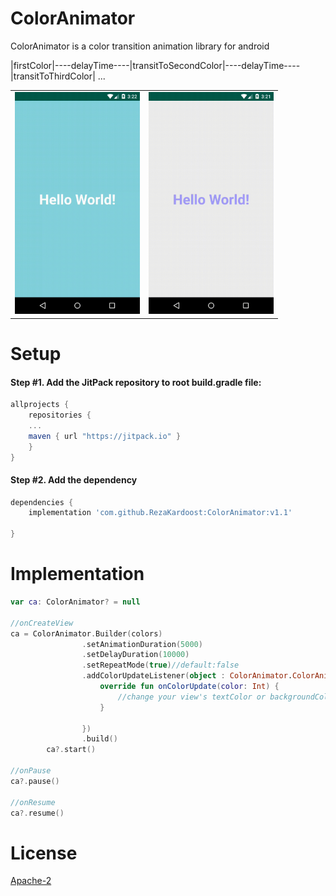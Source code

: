 # ColorAnimator
ColorAnimator is a color transition animation library for android

|firstColor|----delayTime----|transitToSecondColor|----delayTime----|transitToThirdColor| ...


<div style="text-align: center"><table><tr>
  <td style="text-align: center">
  <a href="https://twitter.com/BlueAquilae/status/1049315328835182592">
    <img src="https://github.com/RezaKardoost/ColorAnimator/blob/master/shots/device20181121235248.gif" width="200"/></a>
</td>
<td style="text-align: center">
  <a href="https://twitter.com/BlueAquilae/status/1018208010643103744">
<img src="https://github.com/RezaKardoost/ColorAnimator/blob/master/shots/device20181121235134.gif" width="200"/>
  </a>
</tr></table></div>


# Setup
#### Step #1. Add the JitPack repository to root build.gradle file:

```gradle
allprojects {
    repositories {
	...
	maven { url "https://jitpack.io" }
    }
}
```

#### Step #2. Add the dependency

```groovy
dependencies {
    implementation 'com.github.RezaKardoost:ColorAnimator:v1.1'

}
```

# Implementation

```kotlin
var ca: ColorAnimator? = null

//onCreateView
ca = ColorAnimator.Builder(colors)
                .setAnimationDuration(5000)
                .setDelayDuration(10000)
                .setRepeatMode(true)//default:false
                .addColorUpdateListener(object : ColorAnimator.ColorAnimatorUpdateListener{
                    override fun onColorUpdate(color: Int) {
                        //change your view's textColor or backgroundColor or ...
                    }

                })
                .build()
        ca?.start()

//onPause
ca?.pause()

//onResume
ca?.resume()

```

# License

[Apache-2](https://github.com/RezaKardoost/ColorAnimator/blob/master/LICENSE)
